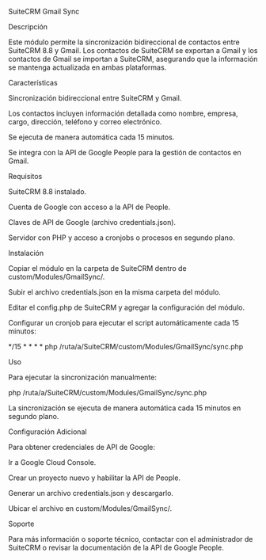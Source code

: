 SuiteCRM Gmail Sync

Descripción

Este módulo permite la sincronización bidireccional de contactos entre SuiteCRM 8.8 y Gmail. Los contactos de SuiteCRM se exportan a Gmail y los contactos de Gmail se importan a SuiteCRM, asegurando que la información se mantenga actualizada en ambas plataformas.

Características

Sincronización bidireccional entre SuiteCRM y Gmail.

Los contactos incluyen información detallada como nombre, empresa, cargo, dirección, teléfono y correo electrónico.

Se ejecuta de manera automática cada 15 minutos.

Se integra con la API de Google People para la gestión de contactos en Gmail.

Requisitos

SuiteCRM 8.8 instalado.

Cuenta de Google con acceso a la API de People.

Claves de API de Google (archivo credentials.json).

Servidor con PHP y acceso a cronjobs o procesos en segundo plano.

Instalación

Copiar el módulo en la carpeta de SuiteCRM dentro de custom/Modules/GmailSync/.

Subir el archivo credentials.json en la misma carpeta del módulo.

Editar el config.php de SuiteCRM y agregar la configuración del módulo.

Configurar un cronjob para ejecutar el script automáticamente cada 15 minutos:

*/15 * * * * php /ruta/a/SuiteCRM/custom/Modules/GmailSync/sync.php

Uso

Para ejecutar la sincronización manualmente:

php /ruta/a/SuiteCRM/custom/Modules/GmailSync/sync.php

La sincronización se ejecuta de manera automática cada 15 minutos en segundo plano.

Configuración Adicional

Para obtener credenciales de API de Google:

Ir a Google Cloud Console.

Crear un proyecto nuevo y habilitar la API de People.

Generar un archivo credentials.json y descargarlo.

Ubicar el archivo en custom/Modules/GmailSync/.

Soporte

Para más información o soporte técnico, contactar con el administrador de SuiteCRM o revisar la documentación de la API de Google People.
